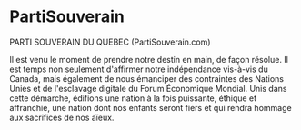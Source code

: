 # PartiSouverain
PARTI SOUVERAIN DU QUEBEC
(PartiSouverain.com)

Il est venu le moment de prendre notre destin en main, de façon résolue. Il est temps non seulement d'affirmer notre indépendance vis-à-vis du Canada, mais également de nous émanciper des contraintes des Nations Unies et de l'esclavage digitale du Forum Économique Mondial. Unis dans cette démarche, édifions une nation à la fois puissante, éthique et affranchie, une nation dont nos enfants seront fiers et qui rendra hommage aux sacrifices de nos aïeux.
